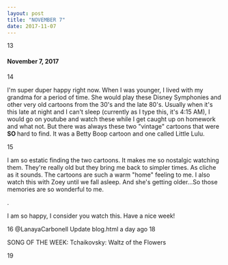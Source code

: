 ```yaml
---
layout: post
title: "NOVEMBER 7" 
date: 2017-11-07
---
```


 <div id="w3"> 
13
    <h4> November 7, 2017</h4>
14
      <p>I'm super duper happy right now. When I was younger, I lived with my grandma for a period of time. She would play these Disney Symphonies and other very old cartoons from the 30's and the late 80's. Usually when it's this late at night and I can't sleep (currently as I type this, it's 4:15 AM), I would go on youtube and watch these while I get caught up on homework and what not. But there was always these two "vintage" cartoons that were <b> SO </b> hard to find. It was a Betty Boop cartoon and one called Little Lulu.  </p>
15
     <p> I am so estatic finding the two cartoons. It makes me so nostalgic watching them. They're really old but they bring me back to simpler times. As cliche as it sounds. The cartoons are such a warm "home" feeling to me. I also watch this with Zoey until we fall asleep. And she's getting older...So those memories are so wonderful to me. </p> 
     .
     <p> I am so happy, I consider you watch this. Have a nice week! </p> 
16
@LanayaCarbonell
Update blog.html
a day ago
18
    <p> SONG OF THE WEEK: Tchaikovsky: Waltz of the Flowers </p> 

19
  </div>
